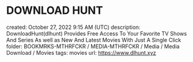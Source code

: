 # DOWNLOAD HUNT

created: October 27, 2022 9:15 AM (UTC)
description: DownloadHunt(dlhunt) Provides Free Access To Your Favorite TV Shows And Series As well as New And Latest Movies With Just A Single Click
folder: BOOKMRKS-MTHRFCKR / MEDIA-MTHRFCKR / Media / Media Download / Movies
tags: movies
url: https://www.dlhunt.xyz